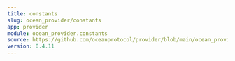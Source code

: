 ```yaml
---
title: constants
slug: ocean_provider/constants
app: provider
module: ocean_provider.constants
source: https://github.com/oceanprotocol/provider/blob/main/ocean_provider/constants.py
version: 0.4.11
---
```

